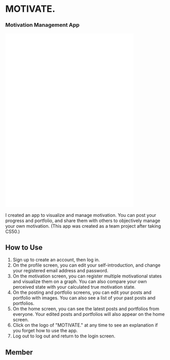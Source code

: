 # MOTIVATE.

### Motivation Management App
<img width="400" src="https://github.com/shosuke-13/MOTIVATE/blob/master/static/images/Motivate.PNG">

I created an app to visualize and manage motivation. You can post your progress and portfolio, and share them with others to objectively manage your own motivation. (This app was created as a team project after taking CS50.)

## How to Use

1. Sign up to create an account, then log in.
2. On the profile screen, you can edit your self-introduction, and change your registered email address and password.
3. On the motivation screen, you can register multiple motivational states and visualize them on a graph. You can also compare your own perceived state with your calculated true motivation state.
4. On the posting and portfolio screens, you can edit your posts and portfolio with images. You can also see a list of your past posts and portfolios.
5. On the home screen, you can see the latest posts and portfolios from everyone. Your edited posts and portfolios will also appear on the home screen.
6. Click on the logo of "MOTIVATE." at any time to see an explanation if you forget how to use the app.
7. Log out to log out and return to the login screen.


## Member

